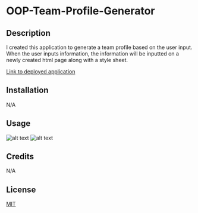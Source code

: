 # OOP-Team-Profile-Generator

## Description

I created this application to generate a team profile based on the user input. When the user inputs information, the information will be inputted on a newly created html page along with a style sheet. 

[Link to deployed application]()

## Installation

N/A

## Usage

![alt text](./assets/images/Screenshot1.png)
![alt text](./assets/images/Screenshot2.png)

## Credits

N/A

## License

[MIT](https://choosealicense.com/licenses/mit/)